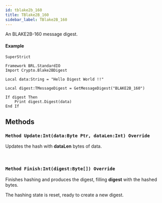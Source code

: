 ```yaml
---
id: tblake2b_160
title: TBlake2B_160
sidebar_label: TBlake2B_160
---
```


An BLAKE2B-160 message digest.


#### Example
```blitzmax
SuperStrict

Framework BRL.StandardIO
Import Crypto.Blake2BDigest

Local data:String = "Hello Digest World !!"

Local digest:TMessageDigest = GetMessageDigest("BLAKE2B_160")

If digest Then
	Print digest.Digest(data)
End If
```
## Methods

### `Method Update:Int(data:Byte Ptr, dataLen:Int) Override`

Updates the hash with <b>dataLen</b> bytes of data.

<br/>

### `Method Finish:Int(digest:Byte[]) Override`

Finishes hashing and produces the digest, filling <b>digest</b> with the hashed bytes.

The hashing state is reset, ready to create a new digest.


<br/>

